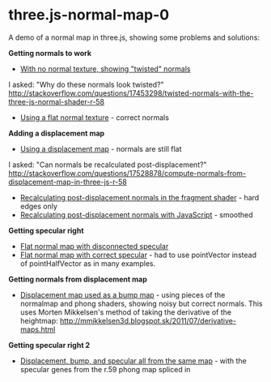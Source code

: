 three.js-normal-map-0
=====================

A demo of a normal map in three.js, showing some problems and solutions:

**Getting normals to work**

- [With no normal texture, showing "twisted" normals](http://meetar.github.io/three.js-normal-map-0/index0.html)

I asked: "Why do these normals look twisted?"
http://stackoverflow.com/questions/17453298/twisted-normals-with-the-three-js-normal-shader-r-58

- [Using a flat normal texture](http://meetar.github.io/three.js-normal-map-0/index2.html) - correct normals

**Adding a displacement map**
- [Using a displacement map](http://meetar.github.io/three.js-normal-map-0/index3.html) - normals are still flat

I asked: "Can normals be recalculated post-displacement?" http://stackoverflow.com/questions/17528878/compute-normals-from-displacement-map-in-three-js-r-58

- [Recalculating post-displacement normals in the fragment shader](http://meetar.github.io/three.js-normal-map-0/index6.html) - hard edges only
- [Recalculating post-displacement normals with JavaScript](http://meetar.github.io/three.js-normal-map-0/index14.html) - smoothed

**Getting specular right**

- [Flat normal map with disconnected specular](http://meetar.github.io/three.js-normal-map-0/spec01.html)
- [Flat normal map with correct specular](http://meetar.github.io/three.js-normal-map-0/spec02.html) - had to use pointVector instead of pointHalfVector as in many examples.

**Getting normals from displacement map**

- [Displacement map used as a bump map](http://meetar.github.io/three.js-normal-map-0/bump.html) - using pieces of the normalmap and phong shaders, showing noisy but correct normals. This uses Morten Mikkelsen's method of taking the derivative of the heightmap: http://mmikkelsen3d.blogspot.sk/2011/07/derivative-maps.html

**Getting specular right 2**
- [Displacement, bump, and specular all from the same map](http://meetar.github.io/three.js-normal-map-0/combo_demo.html) - with the specular genes from the r.59  phong map spliced in

